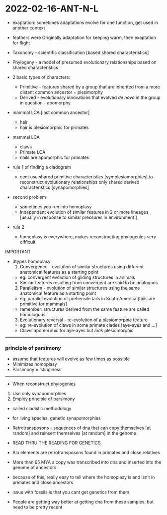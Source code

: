 # 2022-02-16-ANT-N-L
<!-- I think this is review for the exam -->

- exaptation: sometimes adaptations evolve for one function, get used in another context
- feathers were Originally adaptation for keeping warm, then exaptation for flight

- Taxonomy - scientific classification [based shared characteristics]
- Phylogeny - a model of presumed evolutionary relationships based on shared characteristics

- 2 basic types of characters:
  - Primitive - features shared by a group that are inherited from a more distant common ancestor = plesimorphy
  - Derived - evolutionary innovations that evolved *de novo* in the group in question - apomorphy 

- mammal LCA [last common ancestor] 
  - hair
  - hair is plesiomorphic for primates 
- mammal LCA
  - claws
  - Primate LCA 
  - nails are apomorphic for primates

- rule 1 of finding a cladogram 
  - cant use shared primitive characteristics [symplesiomorphies] to reconstruct evolutionary relationships only shared derived characteristics [synapomorphies]

- second problem 
  - sometimes you run into homoplasy 
  - Independent evolution of similar features in 2 or more lineages [usually in response to similar pressures in environment ]

- rule 2 
  - homoplasy is everywhere, makes reconstructing phylogenies very difficult

IMPORTANT
- 3types homoplasy 
  1. Convergence - evolution of similar structures using different anatomical features as a starting point
    - eg: convergent evolution of gliding structures in animals
    - Similar features resulting from convergent are said to be analogous
  2. Parallelism - evolution of similar structures using the same anatomical feature as a starting point
    - eg: parallel evolution of prehensile tails in South America [tails are primitive for mammals]
    - remember: structures derived from the same feature are called homologous
  3. Evolutionary reversal - re-evolution of a plesiomorphic feature
    - eg: re-evolution of claws in some primate clades  [aye-ayes and …]
    - Claws apomorphic for aye-ayes but *look* plesiomorphic

---

### principle of parsimony
- assume that features will evolve as few times as possible
- Minimizes homoplasy
- Parsimony = ‘stinginess’

---

- When reconstruct phylogenies
1. Use only synapomorphies
2. Employ principle of parsimony
- called cladistic methodology
  

- for living species, genetic synapomorphies 
- Retrotransposons - sequences of dna that can copy themselves [at random] and reinsert themselves [at random] in the genome
- READ THRU THE READING FOR GENETICS
- Alu elements are retrotransposons found in primates and close relatives
- More than 65 MYA a copy was transcribed into dna and inserted into the genome of ancestors 
- because of this, really easy to tell where the homoplasy is and isn’t in primates and close ancestors 

- issue with fossils is that you cant get genetics from them
- People are getting way better at getting dna from these samples, but need to be pretty recent

